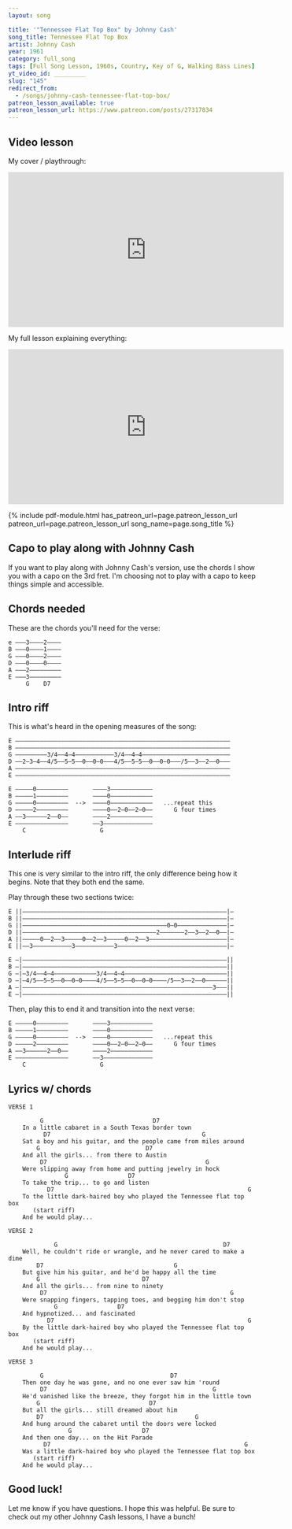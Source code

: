 ```yaml
---
layout: song

title: '"Tennessee Flat Top Box" by Johnny Cash'
song_title: Tennessee Flat Top Box
artist: Johnny Cash
year: 1961
category: full_song
tags: [Full Song Lesson, 1960s, Country, Key of G, Walking Bass Lines]
yt_video_id: _________
slug: "145"
redirect_from:
  - /songs/johnny-cash-tennessee-flat-top-box/
patreon_lesson_available: true
patreon_lesson_url: https://www.patreon.com/posts/27317834
---
```


## Video lesson

My cover / playthrough:
<iframe width="560" height="315" src="https://www.youtube.com/embed/-ZCEI-bRg-g?showinfo=0" frameborder="0" allowfullscreen></iframe>

My full lesson explaining everything:
<iframe width="560" height="315" src="https://www.youtube.com/embed/dP2hYluC8CQ?showinfo=0" frameborder="0" allowfullscreen></iframe>



{% include pdf-module.html has_patreon_url=page.patreon_lesson_url patreon_url=page.patreon_lesson_url song_name=page.song_title %}



## Capo to play along with Johnny Cash

If you want to play along with Johnny Cash's version, use the chords I show you with a capo on the 3rd fret. I'm choosing not to play with a capo to keep things simple and accessible.

## Chords needed

These are the chords you'll need for the verse:

    e –––3––––2––––
    B –––0––––1––––
    G –––0––––2––––
    D –––0––––0––––
    A –––2–––––––––
    E –––3–––––––––
         G    D7

## Intro riff

This is what's heard in the opening measures of the song:

    E –––––––––––––––––––––––––––––––––––––––––––––––––––––––––––––
    B –––––––––––––––––––––––––––––––––––––––––––––––––––––––––––––
    G –––––––––3/4––4–4–––––––––––3/4––4–4–––––––––––––––––––––––––
    D ––2–3–4––4/5––5–5––0––0–0–––4/5––5–5––0––0–0–––/5––3––2––0–––
    A –––––––––––––––––––––––––––––––––––––––––––––––––––––––––––––
    E –––––––––––––––––––––––––––––––––––––––––––––––––––––––––––––

    E –––––0–––––––––       ––––3––––––––––––
    B –––––1–––––––––       ––––0––––––––––––
    G –––––0–––––––––  -->  ––––0––––––––––––   ...repeat this
    D –––––2–––––––––       ––––0––2–0––2–0––      G four times
    A ––3––––––2––0––       ––––2––––––––––––
    E –––––––––––––––       ––3––––––––––––––
        C                     G

## Interlude riff

This one is very similar to the intro riff, the only difference being how it begins. Note that they both end the same.

Play through these two sections twice:

    E ||––––––––––––––––––––––––––––––––––––––––––––––––––––––––––|–
    B ||––––––––––––––––––––––––––––––––––––––––––––––––––––––––––|–
    G ||–––––––––––––––––––––––––––––––––––––––––0–0––––––––––––––|–
    D ||––––––––––––––––––––––––––––––––––––––2–––––––2––3––2––0––|–
    A ||–––––0––2––3–––––0––2––3–––––0––2––3––––––––––––––––––––––|–
    E ||––3–––––––––––3–––––––––––3–––––––––––––––––––––––––––––––|–

    E –|––––––––––––––––––––––––––––––––––––––––––––––––––––––––––||
    B –|––––––––––––––––––––––––––––––––––––––––––––––––––––––––––||
    G –|–3/4––4–4––––––––––––3/4––4–4–––––––––––––––––––––––––––––||
    D –|–4/5––5–5––0––0–0––––4/5––5–5––0––0–0––––/5––3––2––0––––––||
    A –|––––––––––––––––––––––––––––––––––––––––––––––––––––––3–––||
    E –|––––––––––––––––––––––––––––––––––––––––––––––––––––––––––||

Then, play this to end it and transition into the next verse:

    E –––––0–––––––––       ––––3––––––––––––
    B –––––1–––––––––       ––––0––––––––––––
    G –––––0–––––––––  -->  ––––0––––––––––––   ...repeat this
    D –––––2–––––––––       ––––0––2–0––2–0––      G four times
    A ––3––––––2––0––       ––––2––––––––––––
    E –––––––––––––––       ––3––––––––––––––
        C                     G

## Lyrics w/ chords

    VERSE 1

             G                               D7
        In a little cabaret in a South Texas border town
              D7                                           G
        Sat a boy and his guitar, and the people came from miles around
            G                              D7
        And all the girls... from there to Austin
             D7                                             G
        Were slipping away from home and putting jewelry in hock
                    G                 D7
        To take the trip... to go and listen
               D7                                                       G
        To the little dark-haired boy who played the Tennessee flat top box
           (start riff)
        And he would play...

    VERSE 2

                 G                                               D7
        Well, he couldn't ride or wrangle, and he never cared to make a dime
            D7                                     G
        But give him his guitar, and he'd be happy all the time
            G                             D7
        And all the girls... from nine to ninety
             D7                                                    G
        Were snapping fingers, tapping toes, and begging him don't stop
                 G                 D7
        And hypnotized... and fascinated
               D7                                                       G
        By the little dark-haired boy who played the Tennessee flat top box
           (start riff)
        And he would play...

    VERSE 3

             G                                    D7
        Then one day he was gone, and no one ever saw him 'round
             D7                                               G
        He'd vanished like the breeze, they forgot him in the little town
            G                               D7
        But all the girls... still dreamed about him
            D7                                           G
        And hung around the cabaret until the doors were locked
                     G                    D7
        And then one day... on the Hit Parade
              D7                                                       G
        Was a little dark-haired boy who played the Tennessee flat top box
           (start riff)
        And he would play...

## Good luck!

Let me know if you have questions. I hope this was helpful. Be sure to check out my other Johnny Cash lessons, I have a bunch!
